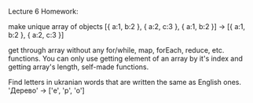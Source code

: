 Lecture 6 Homework:

make unique array of objects [{ a:1, b:2 }, { a:2, c:3 }, { a:1, b:2 }] -> [{ a:1, b:2 }, { a:2, c:3 }]

get through array without any for/while, map, forEach, reduce, etc. functions. You can only use getting element of an array by it's index and getting array's length, self-made functions.

Find letters in ukranian words that are written the same as English ones. 'Дерево' -> ['e', 'p', 'o']
